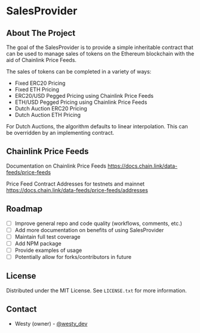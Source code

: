 # SalesProvider

## About The Project
The goal of the SalesProvider is to provide a simple inheritable contract that can be used to manage sales of tokens on the Ethereum blockchain with the aid of Chainlink Price Feeds.

The sales of tokens can be completed in a variety of ways:

- Fixed ERC20 Pricing
- Fixed ETH Pricing
- ERC20/USD Pegged Pricing using Chainlink Price Feeds
- ETH/USD Pegged Pricing using Chainlink Price Feeds
- Dutch Auction ERC20 Pricing
- Dutch Auction ETH Pricing

For Dutch Auctions, the algorithm defaults to linear interpolation. This can be overridden by an implementing contract.

## Chainlink Price Feeds

Documentation on Chainlink Price Feeds
https://docs.chain.link/data-feeds/price-feeds

Price Feed Contract Addresses for testnets and mainnet
https://docs.chain.link/data-feeds/price-feeds/addresses


## Roadmap

- [ ] Improve general repo and code quality (workflows, comments, etc.)
- [ ] Add more documentation on benefits of using SalesProvider
- [ ] Maintain full test coverage
- [ ] Add NPM package
- [ ] Provide examples of usage
- [ ] Potentially allow for forks/contributors in future

## License

Distributed under the MIT License. See `LICENSE.txt` for more information.

## Contact

- Westy (owner) - [@westy_dev](https://twitter.com/Westy_Dev)